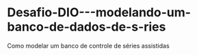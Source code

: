 # Desafio-DIO---modelando-um-banco-de-dados-de-s-ries
Como modelar um banco de controle de séries assistidas
